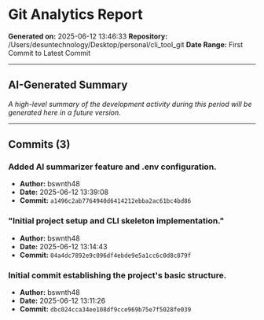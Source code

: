 # Git Analytics Report

**Generated on:** 2025-06-12 13:46:33
**Repository:** /Users/desuntechnology/Desktop/personal/cli_tool_git
**Date Range:** First Commit to Latest Commit

---

## AI-Generated Summary

*A high-level summary of the development activity during this period will be generated here in a future version.*

---

## Commits (3)


### Added AI summarizer feature and .env configuration.
- **Author:** bswnth48
- **Date:** 2025-06-12 13:39:08
- **Commit:** `a1496c2ab7764940d6414212ebba2ac61bc4bd86`

### "Initial project setup and CLI skeleton implementation."
- **Author:** bswnth48
- **Date:** 2025-06-12 13:14:43
- **Commit:** `04a4dc7892e9c096df4ebde9e5a1cc6c0d8c879f`

### Initial commit establishing the project's basic structure.
- **Author:** bswnth48
- **Date:** 2025-06-12 13:11:26
- **Commit:** `dbc024cca34ee108df9cce969b75e7f5028fe039`
